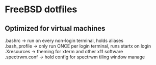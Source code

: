 # FreeBSD dotfiles
## Optimized for virtual machines

.bashrc -> run on every non-login terminal, holds aliases <br>
.bash_profile -> only run ONCE per login terminal, runs startx on login <br>
.Xresources -> theming for xterm and other x11 software <br>
.spectrwm.conf -> hold config for spectrwm tiling window manage <br>



